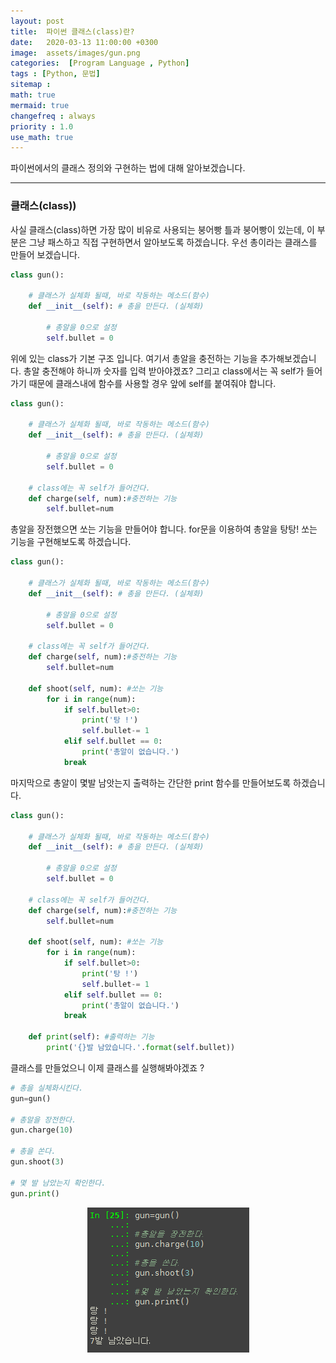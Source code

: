 ```yaml
---
layout: post
title:  파이썬 클래스(class)란?
date:   2020-03-13 11:00:00 +0300
image:  assets/images/gun.png
categories:  [Program Language , Python]
tags : [Python, 문법]
sitemap :
math: true
mermaid: true
changefreq : always
priority : 1.0
use_math: true
---
```


파이썬에서의 클래스 정의와 구현하는 법에 대해 알아보겠습니다. 

--------

### 클래스(class)) 

사실 클래스(class)하면 가장 많이 비유로 사용되는 붕어빵 틀과 붕어빵이 있는데, 이 부분은 그냥 패스하고 직접 구현하면서 알아보도록 하겠습니다. 우선 총이라는 클래스를 만들어 보겠습니다.


```python
class gun():

    # 클래스가 실체화 될때, 바로 작동하는 메소드(함수)
    def __init__(self): # 총을 만든다. (실체화)

        # 총알을 0으로 설정 
        self.bullet = 0
```

위에 있는 class가 기본 구조 입니다. 여기서 총알을 충전하는 기능을 추가해보겠습니다. 총알 충전해야 하니까 숫자를 입력 받아야겠죠? 그리고 class에서는 꼭 self가 들어가기 때문에 클래스내에 함수를 사용할 경우 앞에 self를 붙여줘야 합니다. 


```python
class gun():

    # 클래스가 실체화 될때, 바로 작동하는 메소드(함수)
    def __init__(self): # 총을 만든다. (실체화)

        # 총알을 0으로 설정 
        self.bullet = 0

    # class에는 꼭 self가 들어간다. 
    def charge(self, num):#충전하는 기능
        self.bullet=num
```

총알을 장전했으면 쏘는 기능을 만들어야 합니다. for문을 이용하여 총알을 탕탕! 쏘는 기능을 구현해보도록 하겠습니다.


```python
class gun():

    # 클래스가 실체화 될때, 바로 작동하는 메소드(함수)
    def __init__(self): # 총을 만든다. (실체화)

        # 총알을 0으로 설정 
        self.bullet = 0

    # class에는 꼭 self가 들어간다. 
    def charge(self, num):#충전하는 기능
        self.bullet=num

    def shoot(self, num): #쏘는 기능
        for i in range(num):
            if self.bullet>0:
                print('탕 !')
                self.bullet-= 1
            elif self.bullet == 0:
                print('총알이 없습니다.')
            break
```

마지막으로 총알이 몇발 남앗는지 출력하는 간단한 print 함수를 만들어보도록 하겠습니다.

```python
class gun():

    # 클래스가 실체화 될때, 바로 작동하는 메소드(함수)
    def __init__(self): # 총을 만든다. (실체화)

        # 총알을 0으로 설정 
        self.bullet = 0

    # class에는 꼭 self가 들어간다. 
    def charge(self, num):#충전하는 기능
        self.bullet=num

    def shoot(self, num): #쏘는 기능
        for i in range(num):
            if self.bullet>0:
                print('탕 !')
                self.bullet-= 1
            elif self.bullet == 0:
                print('총알이 없습니다.')
            break

    def print(self): #출력하는 기능
        print('{}발 남았습니다.'.format(self.bullet))
```

클래스를 만들었으니 이제 클래스를 실행해봐야겠죠 ?

```python
# 총을 실체화시킨다. 
gun=gun()

# 총알을 장전한다. 
gun.charge(10)

# 총을 쏜다.
gun.shoot(3)

# 몇 발 남았는지 확인한다. 
gun.print()
```

<center><img src="../assets//images/gun.png" ></center>

